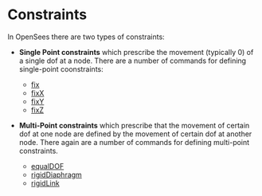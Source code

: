 # Constraints

In OpenSees there are two types of constraints:

- <strong>Single Point constraints</strong> which prescribe the
  movement (typically 0) of a single dof at a node. There are a number of
  commands for defining single-point coonstraints:
  <ul>
  <li><a href="fix_command" title="wikilink"> fix</a></li>
  <li><a href="fixX_command" title="wikilink"> fixX</a></li>
  <li><a href="fixY_command" title="wikilink"> fixY</a></li>
  <li><a href="fixZ_command" title="wikilink"> fixZ</a></li>
  </ul>

- <strong>Multi-Point constraints</strong> which prescribe that the
  movement of certain dof at one node are defined by the movement of
  certain dof at another node. There again are a number of commands for
  defining multi-point constraints.
  <ul>
  <li><a href="equalDOF_command" title="wikilink"> equalDOF</a></li>
  <li><a href="rigidDiaphragm_command" title="wikilink"> rigidDiaphragm</a></li>
  <li><a href="rigidLink_command" title="wikilink"> rigidLink</a></li>
  </ul>


